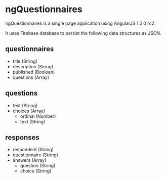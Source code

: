 # ngQuestionnaires

ngQuestionnaires is a single page application using AngularJS 1.2.0 rc2.

It uses Firebase database to persist the following data structures as JSON.

## questionnaires

* title (String)
* description (String)
* published (Boolean)
* questions (Array)

## questions

* text (String)
* choices (Array)
    * ordinal (Number)
    * text (String)

## responses

* respondent (String)
* questionnaire (String)
* answers (Array)
    * question (String)
    * choice (String)
